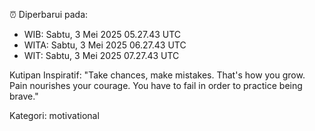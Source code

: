 ⏰ Diperbarui pada:
- WIB: Sabtu, 3 Mei 2025 05.27.43 UTC
- WITA: Sabtu, 3 Mei 2025 06.27.43 UTC
- WIT: Sabtu, 3 Mei 2025 07.27.43 UTC

Kutipan Inspiratif:
"Take chances, make mistakes. That's how you grow. Pain nourishes your courage. You have to fail in order to practice being brave."


Kategori: motivational

